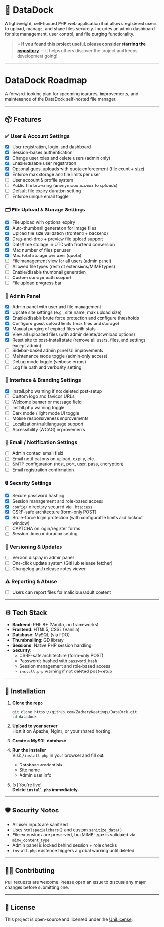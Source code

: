 # 📁 DataDock

A lightweight, self-hosted PHP web application that allows registered users to upload, manage, and share files securely. Includes an admin dashboard for site management, user control, and file purging functionality.

> ⭐ **If you found this project useful, please consider [starring the repository](https://github.com/ZacharyKeatings/DataDock)** — it helps others discover the project and keeps development going!

---

# DataDock Roadmap

A forward-looking plan for upcoming features, improvements, and maintenance of the DataDock self-hosted file manager.

---

## 📦 Features

### ✅ User & Account Settings
- [x]  User registration, login, and dashboard
- [x]  Session-based authentication
- [x]  Change user roles and delete users (admin only)
- [x]  Enable/disable user registration
- [x]  Optional guest uploads with quota enforcement (file count + size)
- [x]  Enforce max storage and file limits per user
- [ ]  User account & profile system
- [ ]  Public file browsing (anonymous access to uploads)
- [ ]  Default file expiry duration setting
- [ ]  Enforce unique email toggle

### 🗂️ File Upload & Storage Settings
- [x]  File upload with optional expiry
- [x]  Auto-thumbnail generation for image files
- [x]  Upload file size validation (frontend + backend)
- [x]  Drag-and-drop + preview file upload support
- [x]  Date/time storage in UTC with frontend conversion
- [x]  Max number of files per user
- [x]  Max total storage per user (quota)
- [ ]  File management view for all users (admin panel)
- [ ]  Allowed file types (restrict extensions/MIME types)
- [ ]  Enable/disable thumbnail generation
- [ ]  Custom storage path support
- [ ]  File upload progress bar

### 👑 Admin Panel
- [x]  Admin panel with user and file management
- [x]  Update site settings (e.g., site name, max upload size)
- [x]  Enable/disable brute force protection and configure thresholds
- [x]  Configure guest upload limits (max files and storage)
- [x]  Manual purging of expired files with stats
- [x]  View all uploaded files (with admin delete/download options)
- [x]  Reset site to post-install state (remove all users, files, and settings except admin)
- [ ]  Sidebar-based admin panel UI improvements
- [ ]  Maintenance mode toggle (admin-only access)
- [ ]  Debug mode toggle (verbose errors)
- [ ]  Log file path and verbosity setting

### 💬 Interface & Branding Settings
- [x]  Install.php warning if not deleted post-setup
- [ ]  Custom logo and favicon URLs
- [ ]  Welcome banner or message field
- [ ]  Install.php warning toggle
- [ ]  Dark mode / light mode UI toggle
- [ ]  Mobile responsiveness improvements
- [ ]  Localization/multilanguage support
- [ ]  Accessibility (WCAG) improvements

### 📧 Email / Notification Settings
- [ ]  Admin contact email field
- [ ]  Email notifications on upload, expiry, etc.
- [ ]  SMTP configuration (host, port, user, pass, encryption)
- [ ]  Email registration confirmation

### 🔒 Security Settings
- [x]  Secure password hashing
- [x]  Session management and role-based access
- [x]  `config/` directory secured via `.htaccess`
- [x]  CSRF-safe architecture (form-only POST)
- [x]  Brute-force login protection (with configurable limits and lockout window)
- [ ]  CAPTCHA on login/register forms
- [ ]  Session timeout duration setting

### 🔁 Versioning & Updates
- [ ]  Version display in admin panel
- [ ]  One-click update system (GitHub release fetcher)
- [ ]  Changelog and release notes viewer

### ⚠️ Reporting & Abuse
- [ ]  Users can report files for malicious/adult content

---

## ⚙️ Tech Stack

- **Backend**: PHP 8+ (Vanilla, no frameworks)
- **Frontend**: HTML5, CSS3 (Vanilla)
- **Database**: MySQL (via PDO)
- **Thumbnailing**: GD library
- **Sessions**: Native PHP session handling
- **Security**:
  - CSRF-safe architecture (form-only POST)
  - Passwords hashed with `password_hash`
  - Session management and role-based access
  - `install.php` warning if not deleted post-setup

---

## 🚀 Installation

1. **Clone the repo**
   ```bash
   git clone https://github.com/ZacharyKeatings/DataDock.git
   cd datadock
   ```

2. **Upload to your server**  
   Host it on Apache, Nginx, or your shared hosting.

3. **Create a MySQL database**

4. **Run the installer**  
   Visit `/install.php` in your browser and fill out:
   - Database credentials
   - Site name
   - Admin user info

5. [x]  You're live!  
   **Delete `install.php` immediately.**

---

## 🛡️ Security Notes

- All user inputs are sanitized
- Uses `htmlspecialchars()` and custom `sanitize_data()`
- File extensions are preserved, but MIME-type is validated via `mime_content_type`
- Admin panel is locked behind session + role checks
- `install.php` existence triggers a global warning until deleted

---

## 🧑‍💻 Contributing

Pull requests are welcome. Please open an issue to discuss any major changes before submitting one.

---

## 📄 License

This project is open-source and licensed under the [UniLicense](LICENSE).
